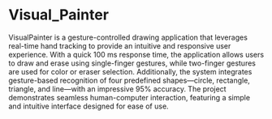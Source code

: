 # Visual_Painter
VisualPainter is a gesture-controlled drawing application that leverages real-time hand tracking to provide an intuitive and responsive user experience. With a quick 100 ms response time, the application allows users to draw and erase using single-finger gestures, while two-finger gestures are used for color or eraser selection. Additionally, the system integrates gesture-based recognition of four predefined shapes—circle, rectangle, triangle, and line—with an impressive 95% accuracy. The project demonstrates seamless human-computer interaction, featuring a simple and intuitive interface designed for ease of use.
